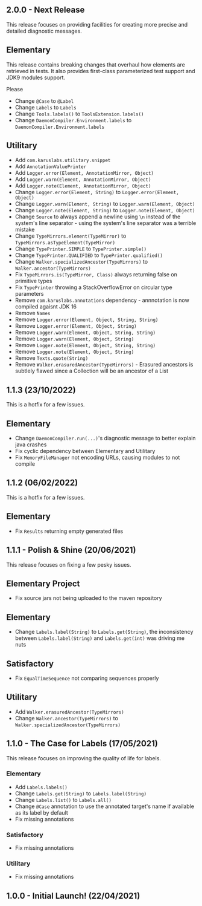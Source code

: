 ## 2.0.0 - Next Release

This release focuses on providing facilities for creating more precise and detailed diagnostic messages.

## Elementary

This release contains breaking changes that overhaul how elements are retrieved in tests.
It also provides first-class parameterized test support and JDK9 modules support.

Please

- Change `@Case` to `@Label`
- Change `Labels` to `Labels`
- Change `Tools.labels()` to `ToolsExtension.labels()`
- Change `DaemonCompiler.Environment.labels` to `DaemonCompiler.Environment.labels`

## Utilitary
- Add `com.karuslabs.utilitary.snippet`
- Add `AnnotationValuePrinter`
- Add `Logger.error(Element, AnnotationMirror, Object)`
- Add `Logger.warn(Element, AnnotationMirror, Object)`
- Add `Logger.note(Element, AnnotationMirror, Object)`
- Change `Logger.error(Element, String)` to `Logger.error(Element, Object)`
- Change `Logger.warn(Element, String)` to `Logger.warn(Element, Object)`
- Change `Logger.note(Element, String)` to `Logger.note(Element, Object)`
- Change `Source` to always append a newline using `\n` instead of the system's line separator - using the system's line separator was a terrible mistake
- Change `TypeMirrors.element(TypeMirror)` to `TypeMirrors.asTypeElement(TypeMirror)`
- Change `TypePrinter.SIMPLE` to `TypePrinter.simple()`
- Change `TypePrinter.QUALIFIED` to `TypePrinter.qualified()`
- Change `Walker.specializedAncestor(TypeMirrors)` to `Walker.ancestor(TypeMirrors)`
- Fix `TypeMirrors.is(TypeMirror, Class)` always returning false on primitive types
- Fix `TypePrinter` throwing a StackOverflowError on circular type parameters
- Remove `com.karuslabs.annotations` dependency - annnotation is now compiled agaisnt JDK 16
- Remove `Names`
- Remove `Logger.error(Element, Object, String, String)`
- Remove `Logger.error(Element, Object, String)`
- Remove `Logger.warn(Element, Object, String, String)`
- Remove `Logger.warn(Element, Object, String)`
- Remove `Logger.note(Element, Object, String, String)`
- Remove `Logger.note(Element, Object, String)`
- Remove `Texts.quote(String)`
- Remove `Walker.erasuredAncestor(TypeMirrors)` - Erasured ancestors is subtlely flawed since a Collection<String> will be an ancestor of a List<Integer>

## 1.1.3 (23/10/2022)

This is a hotfix for a few issues.

## Elementary
- Change `DaemonCompiler.run(...)`'s diagnostic message to better explain java crashes
- Fix cyclic dependency between Elementary and Utilitary
- Fix `MemoryFileManager` not encoding URLs, causing modules to not compile 


## 1.1.2 (06/02/2022)

This is a hotfix for a few issues.

## Elementary
- Fix `Results` returning empty generated files


## 1.1.1 - Polish & Shine (20/06/2021)

This release focuses on fixing a few pesky issues.

## Elementary Project
- Fix source jars not being uploaded to the maven repository

## Elementary
- Change `Labels.label(String)` to `Labels.get(String)`, the inconsistency between `Labels.label(String)` and `Labels.get(int)` was driving me nuts

## Satisfactory
- Fix `EqualTimeSequence` not comparing sequences properly

## Utilitary
- Add `Walker.erasuredAncestor(TypeMirrors)`
- Change `Walker.ancestor(TypeMirrors)` to `Walker.specializedAncestor(TypeMirrors)`

## 1.1.0 - The Case for Labels (17/05/2021)

This release focuses on improving the quality of life for labels.

### Elementary
- Add `Labels.labels()`
- Change `Labels.get(String)` to `Labels.label(String)`
- Change `Labels.list()` to `Labels.all()`
- Change `@Case` annotation to use the annotated target's name if available as its label by default
- Fix missing annotations

### Satisfactory
- Fix missing annotations

### Utilitary
- Fix missing annotations

## 1.0.0 - Initial Launch! (22/04/2021)
